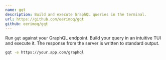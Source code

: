 ```yaml
---
name: gqt
description: Build and execute GraphQL queries in the terminal.
url: https://github.com/eerimoq/gqt
github: eerimoq/gqt
---
```


Run ``gqt`` against your GraphQL endpoint. Build your query in an
intuitive TUI and execute it. The response from the server is written
to standard output.

```bash
gqt -e https://your.app.com/graphql
```
